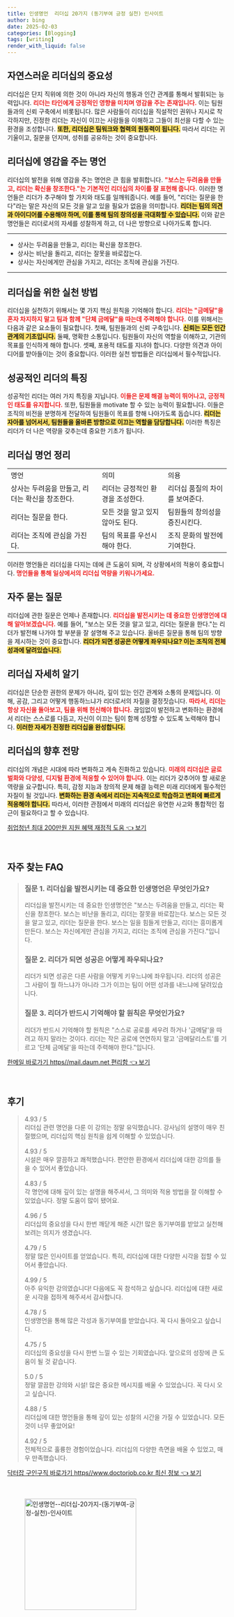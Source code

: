 ```yaml
---
title: 인생명언  리더십 20가지 (동기부여 긍정 실천) 인사이트
author: bing
date: 2025-02-03
categories: [Blogging]
tags: [writing]
render_with_liquid: false
---
```



<h2 id='자연스러운리더십의중요성'>자연스러운 리더십의 중요성</h2>

<p>리더십은 단지 직위에 의한 것이 아니라 자신의 행동과 인간 관계를 통해서 발휘되는 능력입니다. <b><span style="color: #ee2323;">리더는 타인에게 긍정적인 영향을 미치며 영감을 주는 존재입니다.</span></b> 이는 팀원들과의 신뢰 구축에서 비롯됩니다. 많은 사람들이 리더십을 직설적인 권위나 지시로 착각하지만, 진정한 리더는 자신이 이끄는 사람들을 이해하고 그들이 최선을 다할 수 있는 환경을 조성합니다. <b><span style="background-color: #ffe066;">또한, 리더십은 팀워크와 협력의 원동력이 됩니다.</span></b> 따라서 리더는 귀 기울이고, 질문을 던지며, 성취를 공유하는 것이 중요합니다.</p>

<h2 id='리더십에영감을주는명언'>리더십에 영감을 주는 명언</h2>

<p>리더십의 발전을 위해 영감을 주는 명언은 큰 힘을 발휘합니다. <b><span style="color: #ee2323;">"보스는 두려움을 만들고, 리더는 확신을 창조한다."는 기본적인 리더십의 차이를 잘 표현해 줍니다.</span></b> 이러한 명언들은 리더가 추구해야 할 가치와 태도를 일깨워줍니다. 예를 들어, "리더는 질문을 한다"라는 말은 자신의 모든 것을 알고 있을 필요가 없음을 의미합니다. <b><span style="background-color: #ffe066;">리더는 팀의 의견과 아이디어를 수용해야 하며, 이를 통해 팀의 창의성을 극대화할 수 있습니다.</span></b> 이와 같은 명언들은 리더로서의 자세를 성찰하게 하고, 더 나은 방향으로 나아가도록 합니다.</p>

<hr />

<ul>
    <li>상사는 두려움을 만들고, 리더는 확신을 창조한다.</li>
    <li>상사는 비난을 돌리고, 리더는 잘못을 바로잡는다.</li>
    <li>상사는 자신에게만 관심을 가지고, 리더는 조직에 관심을 가진다.</li>
</ul>

<hr />

<h2 id='리더십을위한실천방법'>리더십을 위한 실천 방법</h2>

<p>리더십을 실천하기 위해서는 몇 가지 핵심 원칙을 기억해야 합니다. <b><span style="color: #ee2323;">리더는 "금메달"을 혼자 차지하지 말고 팀과 함께 "단체 금메달"을 따는데 주력해야 합니다.</span></b> 이를 위해서는 다음과 같은 요소들이 필요합니다.  첫째, 팀원들과의 신뢰 구축입니다. <b><span style="background-color: #ffe066;">신뢰는 모든 인간관계의 기초입니다.</span></b> 둘째, 명확한 소통입니다. 팀원들이 자신의 역할을 이해하고, 기관의 목표를 인식하게 해야 합니다. 셋째, 포용적 태도를 지녀야 합니다. 다양한 의견과 아이디어를 받아들이는 것이 중요합니다. 이러한 실천 방법들은 리더십에서 필수적입니다.</p>

<h2 id='성공적인리더의특징'>성공적인 리더의 특징</h2>

<p>성공적인 리더는 여러 가지 특징을 지닙니다. <b><span style="color: #ee2323;">이들은 문제 해결 능력이 뛰어나고, 긍정적인 태도를 유지합니다.</span></b> 또한, 팀원들을 motivate 할 수 있는 능력이 필요합니다. 이들은 조직의 비전을 분명하게 전달하여 팀원들이 목표를 향해 나아가도록 돕습니다. <b><span style="background-color: #ffe066;">리더는 자아를 넘어서서, 팀원들을 올바른 방향으로 이끄는 역할을 담당합니다.</span></b> 이러한 특징은 리더가 더 나은 역량을 갖추는데 중요한 기초가 됩니다.</p>

<h2 id='리더십명언정리'>리더십 명언 정리</h2>

<table>
    <tr>
        <td>명언</td>
        <td>의미</td>
        <td>의용</td>
    </tr>
    <tr>
        <td>상사는 두려움을 만들고, 리더는 확신을 창조한다.</td>
        <td>리더는 긍정적인 환경을 조성한다.</td>
        <td>리더십 품질의 차이를 보여준다.</td>
    </tr>
    <tr>
        <td>리더는 질문을 한다.</td>
        <td>모든 것을 알고 있지 않아도 된다.</td>
        <td>팀원들의 창의성을 증진시킨다.</td>
    </tr>
    <tr>
        <td>리더는 조직에 관심을 가진다.</td>
        <td>팀의 목표를 우선시해야 한다.</td>
        <td>조직 문화의 발전에 기여한다.</td>
    </tr>
</table>

<p>이러한 명언들은 리더십을 다지는 데에 큰 도움이 되며, 각 상황에서의 적용이 중요합니다. <b><span style="color: #ee2323;">명언들을 통해 일상에서의 리더십 역량을 키워나가세요.</span></b></p>

<h2 id='자주묻는질문'>자주 묻는 질문</h2>

<p>리더십에 관한 질문은 언제나 존재합니다. <b><span style="color: #ee2323;">리더십을 발전시키는 데 중요한 인생명언에 대해 알아보겠습니다.</span></b> 예를 들어, "보스는 모든 것을 알고 있고, 리더는 질문을 한다."는 리더가 발전해 나가야 할 부분을 잘 설명해 주고 있습니다. 올바른 질문을 통해 팀의 방향을 제시하는 것이 중요합니다. <b><span style="background-color: #ffe066;">리더가 되면 성공은 어떻게 좌우되나요? 이는 조직의 전체 성과에 달려있습니다.</span></b></p>

<h2 id='리더십자세히알기'>리더십 자세히 알기</h2>

<p>리더십은 단순한 권한의 문제가 아니라, 깊이 있는 인간 관계와 소통의 문제입니다. 이해, 공감, 그리고 어떻게 행동하느냐가 리더로서의 자질을 결정짓습니다. <b><span style="color: #ee2323;">따라서, 리더는 항상 자신을 돌아보고, 팀을 위해 헌신해야 합니다.</span></b> 끊임없이 발전하고 변화하는 환경에서 리더는 스스로를 다듬고, 자신이 이끄는 팀이 함께 성장할 수 있도록 노력해야 합니다. <b><span style="background-color: #ffe066;">이러한 자세가 진정한 리더십을 완성합니다.</span></b></p>

<h2 id='리더십의향후전망'>리더십의 향후 전망</h2>

<p>리더십의 개념은 시대에 따라 변화하고 계속 진화하고 있습니다. <b><span style="color: #ee2323;">미래의 리더십은 글로벌화와 다양성, 디지털 환경에 적응할 수 있어야 합니다.</span></b> 이는 리더가 갖추어야 할 새로운 역량을 요구합니다. 특히, 감정 지능과 창의적 문제 해결 능력은 미래 리더에게 필수적인 자질이 될 것입니다. <b><span style="background-color: #ffe066;">변화하는 환경 속에서 리더는 지속적으로 학습하고 변화에 빠르게 적응해야 합니다.</span></b> 따라서, 이러한 관점에서 미래의 리더십은 유연한 사고와 통합적인 접근이 필요하다고 할 수 있습니다.</p>


<p><a class="click-button" title="취업청년 최대 200만원 지원 혜택 재정적 도움" href="https://adkhouse.github.io/posts/%EC%B7%A8%EC%97%85%EC%B2%AD%EB%85%84-%EC%B5%9C%EB%8C%80-200%EB%A7%8C%EC%9B%90-%EC%A7%80%EC%9B%90-%ED%98%9C%ED%83%9D-%EC%9E%AC%EC%A0%95%EC%A0%81-%EB%8F%84%EC%9B%80/" rel="dofollow">취업청년 최대 200만원 지원 혜택 재정적 도움 👈 보기</a></p><br>
<h2 id='자주_찾는_FAQ'>자주 찾는 FAQ</h2>
<div itemscope="" itemtype="https://schema.org/FAQPage"> 
<blockquote> 
<div itemscope="" itemprop="mainEntity" itemtype="https://schema.org/Question"> 
<h3 itemprop="name">질문 1. 리더십을 발전시키는 데 중요한 인생명언은 무엇인가요? </h3> 
<div itemscope="" itemprop="acceptedAnswer" itemtype="https://schema.org/Answer"> 
<span itemprop="text"> 
<p>리더십을 발전시키는 데 중요한 인생명언은 "보스는 두려움을 만들고, 리더는 확신을 창조한다. 보스는 비난을 돌리고, 리더는 잘못을 바로잡는다. 보스는 모든 것을 알고 있고, 리더는 질문을 한다. 보스는 일을 힘들게 만들고, 리더는 흥미롭게 만든다. 보스는 자신에게만 관심을 가지고, 리더는 조직에 관심을 가진다."입니다.</p> 
</span> 
</div> 
</div> 

<div itemscope="" itemprop="mainEntity" itemtype="https://schema.org/Question"> 
<h3 itemprop="name">질문 2. 리더가 되면 성공은 어떻게 좌우되나요? </h3> 
<div itemscope="" itemprop="acceptedAnswer" itemtype="https://schema.org/Answer"> 
<span itemprop="text"> 
<p>리더가 되면 성공은 다른 사람을 어떻게 키우느냐에 좌우됩니다. 리더의 성공은 그 사람이 뭘 하느냐가 아니라 그가 이끄는 팀이 어떤 성과를 내느냐에 달려있습니다.</p> 
</span> 
</div> 
</div> 

<div itemscope="" itemprop="mainEntity" itemtype="https://schema.org/Question"> 
<h3 itemprop="name">질문 3. 리더가 반드시 기억해야 할 원칙은 무엇인가요? </h3> 
<div itemscope="" itemprop="acceptedAnswer" itemtype="https://schema.org/Answer"> 
<span itemprop="text"> 
<p>리더가 반드시 기억해야 할 원칙은 "스스로 공로를 세우려 하거나 '금메달'을 따려고 하지 말라는 것이다. 리더는 작은 공로에 연연하지 말고 '금메달리스트'를 기르고 '단체 금메달'을 따는데 주력해야 한다."입니다.</p> 
</span> 
</div> 
</div> 
</blockquote> 
</div>
<p><a class="click-button" title="한메일 바로가기 https//mail.daum.net 편리함" href="https://adkhouse.github.io/posts/%ED%95%9C%EB%A9%94%EC%9D%BC-%EB%B0%94%EB%A1%9C%EA%B0%80%EA%B8%B0-httpsmail.daum.net-%ED%8E%B8%EB%A6%AC%ED%95%A8/" rel="dofollow">한메일 바로가기 https//mail.daum.net 편리함 👈 보기</a></p><br>
<h2 id='후기'>후기</h2>
<div itemscope itemtype="https://schema.org/Product">
  <blockquote>
  <div itemprop="review" itemscope itemtype="https://schema.org/Review">
      <div itemprop="reviewRating" itemscope itemtype="https://schema.org/Rating"> <span itemprop="ratingValue">4.93</span> / <span itemprop="bestRating">5</span> </div>
      <span itemprop="reviewBody">리더십 관련 명언을 다룬 이 강의는 정말 유익했습니다. 강사님의 설명이 매우 친절했으며, 리더십의 핵심 원칙을 쉽게 이해할 수 있었습니다.</span>
  </div>
  <br>
  <div itemprop="review" itemscope itemtype="https://schema.org/Review">
      <div itemprop="reviewRating" itemscope itemtype="https://schema.org/Rating"> <span itemprop="ratingValue">4.93</span> / <span itemprop="bestRating">5</span> </div>
      <span itemprop="reviewBody">시설은 매우 깔끔하고 쾌적했습니다. 편안한 환경에서 리더십에 대한 강의를 들을 수 있어서 좋았습니다.</span>
  </div>
  <br>
  <div itemprop="review" itemscope itemtype="https://schema.org/Review">
      <div itemprop="reviewRating" itemscope itemtype="https://schema.org/Rating"> <span itemprop="ratingValue">4.83</span> / <span itemprop="bestRating">5</span> </div>
      <span itemprop="reviewBody">각 명언에 대해 깊이 있는 설명을 해주셔서, 그 의미와 적용 방법을 잘 이해할 수 있었습니다. 정말 도움이 많이 됐어요.</span>
  </div>
  <br>
  <div itemprop="review" itemscope itemtype="https://schema.org/Review">
      <div itemprop="reviewRating" itemscope itemtype="https://schema.org/Rating"> <span itemprop="ratingValue">4.96</span> / <span itemprop="bestRating">5</span> </div>
      <span itemprop="reviewBody">리더십의 중요성을 다시 한번 깨닫게 해준 시간! 많은 동기부여를 받았고 실천해보려는 의지가 생겼습니다.</span>
  </div>
  <br>
  <div itemprop="review" itemscope itemtype="https://schema.org/Review">
      <div itemprop="reviewRating" itemscope itemtype="https://schema.org/Rating"> <span itemprop="ratingValue">4.79</span> / <span itemprop="bestRating">5</span> </div>
      <span itemprop="reviewBody">정말 많은 인사이트를 얻었습니다. 특히, 리더십에 대한 다양한 시각을 접할 수 있어서 좋았습니다.</span>
  </div>
  <br>
  <div itemprop="review" itemscope itemtype="https://schema.org/Review">
      <div itemprop="reviewRating" itemscope itemtype="https://schema.org/Rating"> <span itemprop="ratingValue">4.99</span> / <span itemprop="bestRating">5</span> </div>
      <span itemprop="reviewBody">아주 유익한 강의였습니다! 다음에도 꼭 참석하고 싶습니다. 리더십에 대한 새로운 시각을 접하게 해주셔서 감사합니다.</span>
  </div>
  <br>
  <div itemprop="review" itemscope itemtype="https://schema.org/Review">
      <div itemprop="reviewRating" itemscope itemtype="https://schema.org/Rating"> <span itemprop="ratingValue">4.78</span> / <span itemprop="bestRating">5</span> </div>
      <span itemprop="reviewBody">인생명언을 통해 많은 각성과 동기부여를 받았습니다. 꼭 다시 돌아오고 싶습니다.</span>
  </div>
  <br>
  <div itemprop="review" itemscope itemtype="https://schema.org/Review">
      <div itemprop="reviewRating" itemscope itemtype="https://schema.org/Rating"> <span itemprop="ratingValue">4.75</span> / <span itemprop="bestRating">5</span> </div>
      <span itemprop="reviewBody">리더십의 중요성을 다시 한번 느낄 수 있는 기회였습니다. 앞으로의 성장에 큰 도움이 될 것 같습니다.</span>
  </div>
  <br>
  <div itemprop="review" itemscope itemtype="https://schema.org/Review">
      <div itemprop="reviewRating" itemscope itemtype="https://schema.org/Rating"> <span itemprop="ratingValue">5.0</span> / <span itemprop="bestRating">5</span> </div>
      <span itemprop="reviewBody">정말 깔끔한 강의와 시설! 많은 중요한 메시지를 배울 수 있었습니다. 꼭 다시 오고 싶습니다.</span>
  </div>
  <br>
  <div itemprop="review" itemscope itemtype="https://schema.org/Review">
      <div itemprop="reviewRating" itemscope itemtype="https://schema.org/Rating"> <span itemprop="ratingValue">4.88</span> / <span itemprop="bestRating">5</span> </div>
      <span itemprop="reviewBody">리더십에 대한 명언들을 통해 깊이 있는 성찰의 시간을 가질 수 있었습니다. 모든 것이 너무 좋았어요!</span>
  </div>
  <br>
  <div itemprop="review" itemscope itemtype="https://schema.org/Review">
      <div itemprop="reviewRating" itemscope itemtype="https://schema.org/Rating"> <span itemprop="ratingValue">4.92</span> / <span itemprop="bestRating">5</span> </div>
      <span itemprop="reviewBody">전체적으로 훌륭한 경험이었습니다. 리더십의 다양한 측면을 배울 수 있었고, 매우 만족했습니다.</span>
  </div>
  </blockquote>
</div>
<p><a class="click-button" title="닥터잡 구인구직 바로가기 https//www.doctorjob.co.kr 최신 정보" href="https://adkhouse.github.io/posts/%EB%8B%A5%ED%84%B0%EC%9E%A1-%EA%B5%AC%EC%9D%B8%EA%B5%AC%EC%A7%81-%EB%B0%94%EB%A1%9C%EA%B0%80%EA%B8%B0-httpswww.doctorjob.co.kr-%EC%B5%9C%EC%8B%A0-%EC%A0%95%EB%B3%B4/" rel="dofollow">닥터잡 구인구직 바로가기 https//www.doctorjob.co.kr 최신 정보 👈 보기</a></p><br>
<figure class="image"><img src="https://adkhouse.github.io/assets/img/thumbnail/인생명언--리더십-20가지-(동기부여-긍정-실천)-인사이트.webp" alt="인생명언--리더십-20가지-(동기부여-긍정-실천)-인사이트" width="256" height="256"></figure>